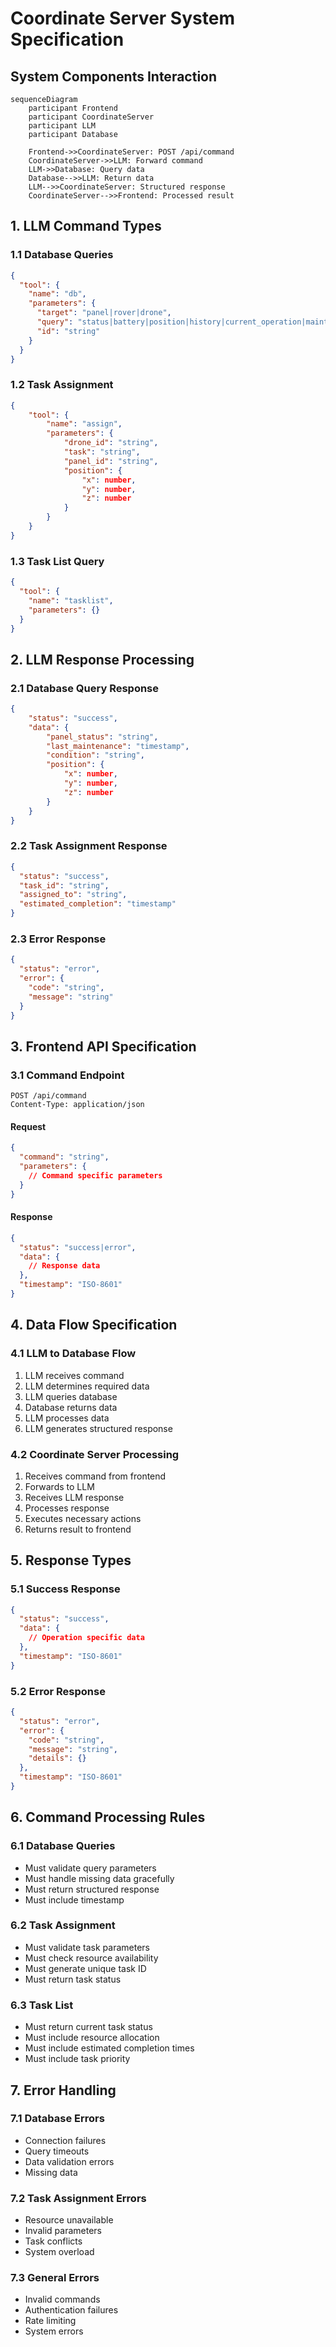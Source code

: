 # Coordinate Server System Specification

## System Components Interaction

```mermaid
sequenceDiagram
    participant Frontend
    participant CoordinateServer
    participant LLM
    participant Database

    Frontend->>CoordinateServer: POST /api/command
    CoordinateServer->>LLM: Forward command
    LLM->>Database: Query data
    Database-->>LLM: Return data
    LLM-->>CoordinateServer: Structured response
    CoordinateServer-->>Frontend: Processed result
```

## 1. LLM Command Types

### 1.1 Database Queries

```json
{
  "tool": {
    "name": "db",
    "parameters": {
      "target": "panel|rover|drone",
      "query": "status|battery|position|history|current_operation|maintenance|condition",
      "id": "string"
    }
  }
}
```

### 1.2 Task Assignment

```json
{
    "tool": {
        "name": "assign",
        "parameters": {
            "drone_id": "string",
            "task": "string",
            "panel_id": "string",
            "position": {
                "x": number,
                "y": number,
                "z": number
            }
        }
    }
}
```

### 1.3 Task List Query

```json
{
  "tool": {
    "name": "tasklist",
    "parameters": {}
  }
}
```

## 2. LLM Response Processing

### 2.1 Database Query Response

```json
{
    "status": "success",
    "data": {
        "panel_status": "string",
        "last_maintenance": "timestamp",
        "condition": "string",
        "position": {
            "x": number,
            "y": number,
            "z": number
        }
    }
}
```

### 2.2 Task Assignment Response

```json
{
  "status": "success",
  "task_id": "string",
  "assigned_to": "string",
  "estimated_completion": "timestamp"
}
```

### 2.3 Error Response

```json
{
  "status": "error",
  "error": {
    "code": "string",
    "message": "string"
  }
}
```

## 3. Frontend API Specification

### 3.1 Command Endpoint

```
POST /api/command
Content-Type: application/json
```

#### Request

```json
{
  "command": "string",
  "parameters": {
    // Command specific parameters
  }
}
```

#### Response

```json
{
  "status": "success|error",
  "data": {
    // Response data
  },
  "timestamp": "ISO-8601"
}
```

## 4. Data Flow Specification

### 4.1 LLM to Database Flow

1. LLM receives command
2. LLM determines required data
3. LLM queries database
4. Database returns data
5. LLM processes data
6. LLM generates structured response

### 4.2 Coordinate Server Processing

1. Receives command from frontend
2. Forwards to LLM
3. Receives LLM response
4. Processes response
5. Executes necessary actions
6. Returns result to frontend

## 5. Response Types

### 5.1 Success Response

```json
{
  "status": "success",
  "data": {
    // Operation specific data
  },
  "timestamp": "ISO-8601"
}
```

### 5.2 Error Response

```json
{
  "status": "error",
  "error": {
    "code": "string",
    "message": "string",
    "details": {}
  },
  "timestamp": "ISO-8601"
}
```

## 6. Command Processing Rules

### 6.1 Database Queries

- Must validate query parameters
- Must handle missing data gracefully
- Must return structured response
- Must include timestamp

### 6.2 Task Assignment

- Must validate task parameters
- Must check resource availability
- Must generate unique task ID
- Must return task status

### 6.3 Task List

- Must return current task status
- Must include resource allocation
- Must include estimated completion times
- Must include task priority

## 7. Error Handling

### 7.1 Database Errors

- Connection failures
- Query timeouts
- Data validation errors
- Missing data

### 7.2 Task Assignment Errors

- Resource unavailable
- Invalid parameters
- Task conflicts
- System overload

### 7.3 General Errors

- Invalid commands
- Authentication failures
- Rate limiting
- System errors
